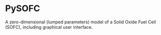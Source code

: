 # PySOFC
A zero-dimensional (lumped parameters) model of a Solid Oxide Fuel Cell (SOFC), including graphical user interface.
